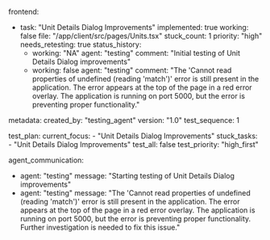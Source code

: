 frontend:
  - task: "Unit Details Dialog Improvements"
    implemented: true
    working: false
    file: "/app/client/src/pages/Units.tsx"
    stuck_count: 1
    priority: "high"
    needs_retesting: true
    status_history:
      - working: "NA"
        agent: "testing"
        comment: "Initial testing of Unit Details Dialog improvements"
      - working: false
        agent: "testing"
        comment: "The 'Cannot read properties of undefined (reading 'match')' error is still present in the application. The error appears at the top of the page in a red error overlay. The application is running on port 5000, but the error is preventing proper functionality."

metadata:
  created_by: "testing_agent"
  version: "1.0"
  test_sequence: 1

test_plan:
  current_focus:
    - "Unit Details Dialog Improvements"
  stuck_tasks: 
    - "Unit Details Dialog Improvements"
  test_all: false
  test_priority: "high_first"

agent_communication:
  - agent: "testing"
    message: "Starting testing of Unit Details Dialog improvements"
  - agent: "testing"
    message: "The 'Cannot read properties of undefined (reading 'match')' error is still present in the application. The error appears at the top of the page in a red error overlay. The application is running on port 5000, but the error is preventing proper functionality. Further investigation is needed to fix this issue."